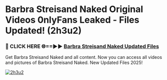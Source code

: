 # Barbra Streisand Naked Original Videos 0nlyFans Leaked - Files Updated! (2h3u2)

<h3>🔴 CLICK HERE 🌐==►► <a href="https://tinyurl.com/yckcrads" rel="nofollow">Barbra Streisand Naked Updated Files</a></h3>

Get Barbra Streisand Naked and all content. Now you can access all videos and pictures of Barbra Streisand Naked. New Updated Files 2025!

[![2h3u2](https://i.imgur.com/hpKpOFt.gif)](https://tinyurl.com/yckcrads)
